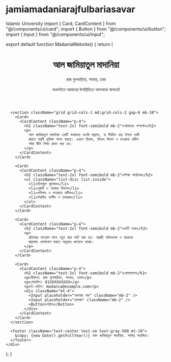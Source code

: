 # jamiamadaniarajfulbariasavar
Islamic University 
import { Card, CardContent } from "@/components/ui/card";
import { Button } from "@/components/ui/button";
import { Input } from "@/components/ui/input";

export default function MadaniaWebsite() {
  return (
    <div className="min-h-screen bg-white text-gray-800 p-6">
      <header className="text-center mb-10">
        <h1 className="text-4xl font-bold">আল জামিয়াতুল মাদানিয়া</h1>
        <p className="text-lg">রাজ ফুলবাড়িয়া, সাভার, ঢাকা</p>
        <p className="text-sm mt-2 text-green-700">অনলাইনে আমাদের উপস্থিতিতে আপনাকে স্বাগতম!</p>
      </header>

      <section className="grid grid-cols-1 md:grid-cols-2 gap-6 mb-10">
        <Card>
          <CardContent className="p-4">
            <h2 className="text-2xl font-semibold mb-2">আমাদের সম্পর্কে</h2>
            <p>
              আল জামিয়াতুল মাদানিয়া একটি স্বনামধন্য কওমি মাদ্রাসা, যা দীর্ঘদিন ধরে ইলমে নববী
              প্রচারে অগ্রণী ভূমিকা পালন করছে। এখানে হিফজ, কিতাব বিভাগ ও দাওরায়ে হাদীস
              পর্যন্ত দ্বীনি শিক্ষা প্রদান করা হয়।
            </p>
          </CardContent>
        </Card>

        <Card>
          <CardContent className="p-4">
            <h2 className="text-2xl font-semibold mb-2">শিক্ষা কার্যক্রম</h2>
            <ul className="list-disc list-inside">
              <li>হিফজুল কুরআন</li>
              <li>নূরানী ও নাজেরা বিভাগ</li>
              <li>ফযিলত ও দাওরায়ে হাদীস</li>
              <li>নিয়মিত তালীম ও তাকরার</li>
            </ul>
          </CardContent>
        </Card>

        <Card>
          <CardContent className="p-4">
            <h2 className="text-2xl font-semibold mb-2">ভর্তি তথ্য</h2>
            <p>
              প্রতিবছর শাওয়াল মাসে নতুন ছাত্র ভর্তি করা হয়। আগ্রহী অভিভাবক ও ছাত্রদের
              মাদ্রাসায় যোগাযোগ করতে অনুরোধ জানানো যাচ্ছে।
            </p>
          </CardContent>
        </Card>

        <Card>
          <CardContent className="p-4">
            <h2 className="text-2xl font-semibold mb-2">যোগাযোগ</h2>
            <p>ঠিকানা: রাজ ফুলবাড়িয়া, সাভার, ঢাকা</p>
            <p>মোবাইল: 01XXXXXXXXX</p>
            <p>ই-মেইল: madania@example.com</p>
            <div className="mt-4">
              <Input placeholder="আপনার নাম" className="mb-2" />
              <Input placeholder="মেসেজ" className="mb-2" />
              <Button>পাঠান</Button>
            </div>
          </CardContent>
        </Card>
      </section>

      <footer className="text-center text-sm text-gray-500 mt-10">
        &copy; {new Date().getFullYear()} আল জামিয়াতুল মাদানিয়া. সর্বস্বত্ব সংরক্ষিত।
      </footer>
    </div>
  );
}



